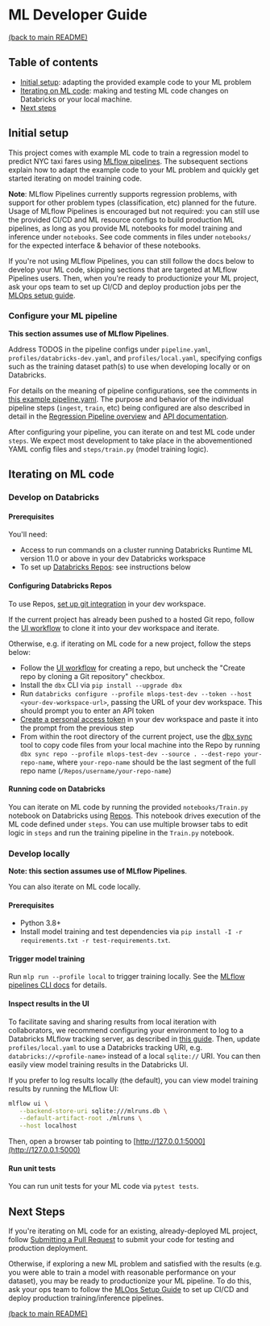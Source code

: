 # ML Developer Guide

[(back to main README)](../README.md)

## Table of contents
* [Initial setup](#initial-setup): adapting the provided example code to your ML problem 
* [Iterating on ML code](#iterating-on-ml-code): making and testing ML code changes on Databricks or your local machine.
* [Next steps](#next-steps)

## Initial setup
This project comes with example ML code to train a regression model to predict NYC taxi fares using
[MLflow pipelines](https://mlflow.org/docs/latest/pipelines.html).
The subsequent sections explain how to adapt the example code to your ML problem and quickly get
started iterating on model training code.

**Note**: MLflow Pipelines currently supports regression problems, with support for other problem types (classification, etc)
planned for the future. Usage of MLflow Pipelines is encouraged but not required: you can still use the provided
CI/CD and ML resource configs to build production ML pipelines, as long as you provide ML notebooks for model training and inference under `notebooks`.
See code comments in files under `notebooks/` for the expected interface & behavior of these notebooks.

If you're not using MLflow Pipelines, you can still follow the docs below to develop your ML code, skipping sections
that are targeted at MLflow Pipelines users. Then, when you're ready
to productionize your ML project, ask your ops team to set up CI/CD and deploy
production jobs per the [MLOps setup guide](./mlops-setup.md).

### Configure your ML pipeline
**This section assumes use of MLflow Pipelines**.

Address TODOS in the pipeline configs under `pipeline.yaml`, `profiles/databricks-dev.yaml`,
and `profiles/local.yaml`, specifying configs such as the training dataset path(s) to use when developing
locally or on Databricks.

For details on the meaning of pipeline configurations, see the comments in [this example pipeline.yaml](https://github.com/mlflow/mlp-regression-template/blob/main/pipeline.yaml).
The purpose and behavior of the individual pipeline steps (`ingest`, `train`, etc) being configured are also
described in detail in
the [Regression Pipeline overview](https://mlflow.org/docs/latest/pipelines.html#regression-pipeline)
and [API documentation](https://mlflow.org/docs/latest/python_api/mlflow.pipelines.html#module-mlflow.pipelines.regression.v1.pipeline).

After configuring your pipeline, you can iterate on and test ML code under ``steps``.
We expect most development to take place in the abovementioned YAML config files and
`steps/train.py` (model training logic).

## Iterating on ML code

### Develop on Databricks

#### Prerequisites
You'll need:
* Access to run commands on a cluster running Databricks Runtime ML version 11.0 or above in your dev Databricks workspace
* To set up [Databricks Repos](https://docs.microsoft.com/azure/databricks/repos/index): see instructions below

#### Configuring Databricks Repos
To use Repos, [set up git integration](https://docs.microsoft.com/azure/databricks/repos/set-up-git-integration) in your dev workspace.

If the current project has already been pushed to a hosted Git repo, follow the
[UI workflow](https://docs.microsoft.com/azure/databricks/repos/work-with-notebooks-other-files#clone-a-remote-git-repository)
to clone it into your dev workspace and iterate. 

Otherwise, e.g. if iterating on ML code for a new project, follow the steps below:
* Follow the [UI workflow](https://docs.microsoft.com/azure/databricks/repos/work-with-notebooks-other-files#clone-a-remote-git-repository)
  for creating a repo, but uncheck the "Create repo by cloning a Git repository" checkbox.
* Install the `dbx` CLI via `pip install --upgrade dbx`
* Run `databricks configure --profile mlops-test-dev --token --host <your-dev-workspace-url>`, passing the URL of your dev workspace.
  This should prompt you to enter an API token
* [Create a personal access token](https://docs.microsoft.com/azure/databricks/dev-tools/api/latest/authentication#generate-a-personal-access-token)
  in your dev workspace and paste it into the prompt from the previous step
* From within the root directory of the current project, use the [dbx sync](https://dbx.readthedocs.io/en/latest/guides/python/devloop/mixed/#using-dbx-sync-repo-for-local-to-repo-synchronization) tool to copy code files from your local machine into the Repo by running
  `dbx sync repo --profile mlops-test-dev --source . --dest-repo your-repo-name`, where `your-repo-name` should be the last segment of the full repo name (`/Repos/username/your-repo-name`)

#### Running code on Databricks
You can iterate on ML code by running the provided `notebooks/Train.py` notebook on Databricks using
[Repos](https://docs.microsoft.com/azure/databricks/repos/index). This notebook drives execution of
the ML code defined under ``steps``. You can use multiple browser tabs to edit
logic in `steps` and run the training pipeline in the `Train.py` notebook.


### Develop locally
**Note: this section assumes use of MLflow Pipelines**.

You can also iterate on ML code locally.

#### Prerequisites
* Python 3.8+
* Install model training and test dependencies via `pip install -I -r requirements.txt -r test-requirements.txt`.

#### Trigger model training
Run `mlp run --profile local` to trigger training locally. See the
[MLflow pipelines CLI docs](https://mlflow.org/docs/latest/pipelines.html#pipelines-key-concept) for details.

#### Inspect results in the UI
To facilitate saving and sharing results from local iteration with collaborators, we recommend configuring your
environment to log to a Databricks MLflow tracking server, as described in [this guide](https://docs.microsoft.com/azure/databricks/applications/mlflow/access-hosted-tracking-server).
Then, update `profiles/local.yaml` to use a Databricks tracking URI,
e.g. `databricks://<profile-name>` instead of a local `sqlite://` URI. You can then easily view model training results in the Databricks UI.

If you prefer to log results locally (the default), you can view model training results by running the MLflow UI:

```sh
mlflow ui \
   --backend-store-uri sqlite:///mlruns.db \
   --default-artifact-root ./mlruns \
   --host localhost
```

Then, open a browser tab pointing to [http://127.0.0.1:5000](http://127.0.0.1:5000)

#### Run unit tests
You can run unit tests for your ML code via `pytest tests`.

## Next Steps
If you're iterating on ML code for an existing, already-deployed ML project, follow [Submitting a Pull Request](./ml-pull-request.md)
to submit your code for testing and production deployment.

Otherwise, if exploring a new ML problem and satisfied with the results (e.g. you were able to train
a model with reasonable performance on your dataset), you may be ready to productionize your ML pipeline.
To do this, ask your ops team to follow the [MLOps Setup Guide](./mlops-setup.md) to set up CI/CD and deploy
production training/inference pipelines.

[(back to main README)](../README.md)
